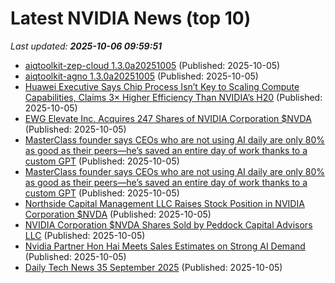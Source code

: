 # Latest NVIDIA News (top 10)
_Last updated: **2025-10-06 09:59:51**_

- [aiqtoolkit-zep-cloud 1.3.0a20251005](https://pypi.org/project/aiqtoolkit-zep-cloud/1.3.0a20251005/) (Published: 2025-10-05)
- [aiqtoolkit-agno 1.3.0a20251005](https://pypi.org/project/aiqtoolkit-agno/1.3.0a20251005/) (Published: 2025-10-05)
- [Huawei Executive Says Chip Process Isn’t Key to Scaling Compute Capabilities, Claims 3× Higher Efficiency Than NVIDIA’s H20](https://wccftech.com/huawei-executive-says-chip-process-isnt-key-to-scaling-compute-capabilities/) (Published: 2025-10-05)
- [EWG Elevate Inc. Acquires 247 Shares of NVIDIA Corporation $NVDA](https://www.etfdailynews.com/2025/10/05/ewg-elevate-inc-acquires-247-shares-of-nvidia-corporation-nvda/) (Published: 2025-10-05)
- [MasterClass founder says CEOs who are not using AI daily are only 80% as good as their peers—he’s saved an entire day of work thanks to a custom GPT](https://finance.yahoo.com/news/masterclass-founder-says-ceos-not-090300148.html) (Published: 2025-10-05)
- [MasterClass founder says CEOs who are not using AI daily are only 80% as good as their peers—he’s saved an entire day of work thanks to a custom GPT](https://fortune.com/2025/10/05/masterclass-founder-ceo-david-rogier-ai-stack-save-day-of-work-custom-chatgpt-c-suite-productivity/) (Published: 2025-10-05)
- [Northside Capital Management LLC Raises Stock Position in NVIDIA Corporation $NVDA](https://www.etfdailynews.com/2025/10/05/northside-capital-management-llc-raises-stock-position-in-nvidia-corporation-nvda/) (Published: 2025-10-05)
- [NVIDIA Corporation $NVDA Shares Sold by Peddock Capital Advisors LLC](https://www.etfdailynews.com/2025/10/05/nvidia-corporation-nvda-shares-sold-by-peddock-capital-advisors-llc/) (Published: 2025-10-05)
- [Nvidia Partner Hon Hai Meets Sales Estimates on Strong AI Demand](https://biztoc.com/x/b342507a3132829c) (Published: 2025-10-05)
- [Daily Tech News 35 September 2025](https://acecomments.mu.nu/?post=416755) (Published: 2025-10-05)
